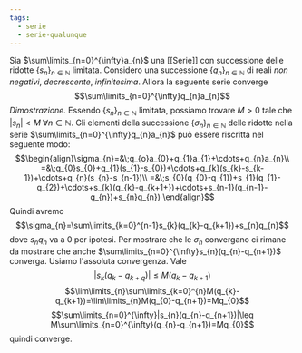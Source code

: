 ```yaml
---
tags:
  - serie
  - serie-qualunque
---
```

Sia $\sum\limits_{n=0}^{\infty}a_{n}$ una [[Serie]] con successione delle ridotte $\{s_n\}_{n\in\mathbb{N}}$ limitata. Considero una successione $\{q_n\}_{n\in\mathbb{N}}$ di reali *non negativi*, *decrescente*, *infinitesima*. Allora la seguente serie converge
$$\sum\limits_{n=0}^{\infty}q_{n}a_{n}$$
*Dimostrazione.* Essendo $\{s_n\}_{n\in\mathbb{N}}$ limitata, possiamo trovare $M>0$ tale che $|s_n|<M\;\forall n\in\mathbb{N}$. Gli elementi della successione $\{\sigma_n\}_{n\in\mathbb{N}}$ delle ridotte nella serie $\sum\limits_{n=0}^{\infty}q_{n}a_{n}$ può essere riscritta nel seguente modo:
$$\begin{align}\sigma_{n}=&\;q_{o}a_{0}+q_{1}a_{1}+\cdots+q_{n}a_{n}\\
=&\;q_{0}s_{0}+q_{1}(s_{1}-s_{0})+\cdots+q_{k}(s_{k}-s_{k-1})+\cdots+q_{n}(s_{n}-s_{n-1})\\
=&\;s_{0}(q_{0}-q_{1})+s_{1}(q_{1}-q_{2})+\cdots+s_{k}(q_{k}-q_{k+1+})+\cdots+s_{n-1}(q_{n-1}-q_{n})+s_{n}q_{n})
\end{align}$$
Quindi avremo
$$\sigma_{n}=\sum\limits_{k=0}^{n-1}s_{k}(q_{k}-q_{k+1})+s_{n}q_{n}$$
dove $s_{n}q_{n}$ va a 0 per ipotesi. Per mostrare che le $\sigma_{n}$ convergano ci rimane da mostrare che anche $\sum\limits_{n=0}^{\infty}s_{n}(q_{n}-q_{n+1})$ converga. Usiamo l'assoluta convergenza. Vale
$$|s_{k}(q_{k}-q_{k+q})|\leq M(q_{k}-q_{k+1})$$
$$\lim\limits_{n}\sum\limits_{k=0}^{n}M(q_{k}-q_{k+1})=\lim\limits_{n}M(q_{0}-q_{n+1})=Mq_{0}$$
$$\sum\limits_{n=0}^{\infty}|s_{n}(q_{n}-q_{n+1})|\leq M\sum\limits_{n=0}^{\infty}(q_{n}-q_{n+1})=Mq_{0}$$
quindi converge.